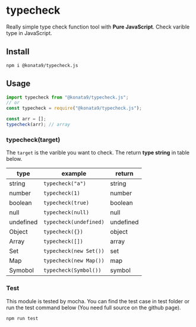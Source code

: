 # typecheck

Really simple type check function tool with **Pure JavaScript**. Check varible type in JavaScript.

## Install

```shell
npm i @konata9/typecheck.js
```

## Usage

```javascript
import typecheck from "@konata9/typecheck.js";
// or
const typecheck = require("@konata9/typecheck.js");

const arr = [];
typecheck(arr); // array
```

### typecheck(target)

The `target` is the varible you want to check. The return **type string** in table below.

| type      | example                | return    |
| --------- | ---------------------- | --------- |
| string    | `typecheck("a")`       | string    |
| number    | `typecheck(1)`         | number    |
| boolean   | `typecheck(true)`      | boolean   |
| null      | `typecheck(null)`      | null      |
| undefined | `typecheck(undefined)` | undefined |
| Object    | `typecheck({})`        | object    |
| Array     | `typecheck([])`        | array     |
| Set       | `typecheck(new Set())` | set       |
| Map       | `typecheck(new Map())` | map       |
| Symobol   | `typecheck(Symbol())`  | symbol    |

### Test
This module is tested by mocha. You can find the test case in test folder or run the test command below (You need full source on the github page).
```shell
npm run test
```